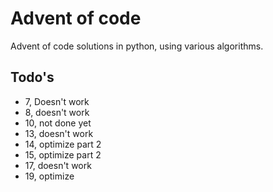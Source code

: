 # Advent of code
 Advent of code solutions in python, using various algorithms.

## Todo's
- 7, Doesn't work
- 8, doesn't work
- 10, not done yet
- 13, doesn't work
- 14, optimize part 2
- 15, optimize part 2
- 17, doesn't work
- 19, optimize
